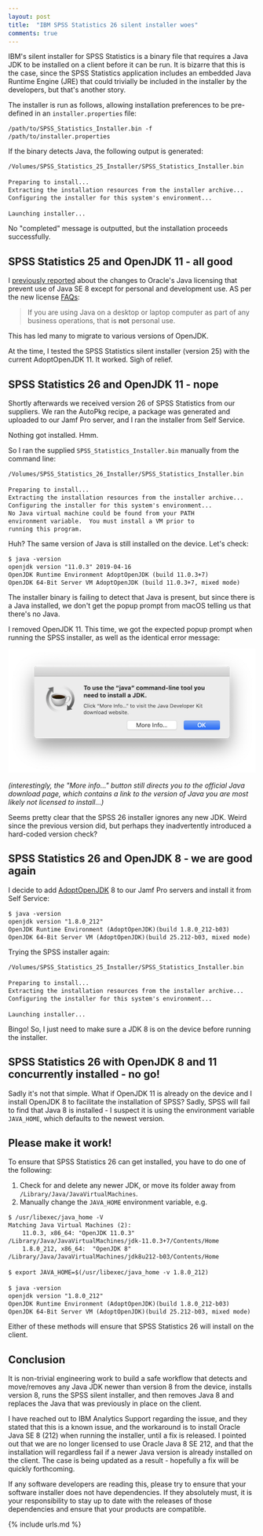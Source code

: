 ```yaml
---
layout: post
title:  "IBM SPSS Statistics 26 silent installer woes"
comments: true
---
```


IBM's silent installer for SPSS Statistics is a binary file that requires a Java JDK to be installed on a client before it can be run. It is bizarre that this is the case, since the SPSS Statistics application includes an embedded Java Runtime Engine (JRE) that could trivially be included in the installer by the developers, but that's another story.

The installer is run as follows, allowing installation preferences to be pre-defined in an `installer.properties` file:

```
/path/to/SPSS_Statistics_Installer.bin -f /path/to/installer.properties
```

If the binary detects Java, the following output is generated:

```
/Volumes/SPSS_Statistics_25_Installer/SPSS_Statistics_Installer.bin

Preparing to install...
Extracting the installation resources from the installer archive...
Configuring the installer for this system's environment...

Launching installer...
```

No "completed" message is outputted, but the installation proceeds successfully.

## SPSS Statistics 25 and OpenJDK 11 - all good

I [previously reported][1] about the changes to Oracle's Java licensing that prevent use of Java SE 8 except for personal and development use. AS per the new license [FAQs](https://www.oracle.com/technetwork/java/javase/overview/oracle-jdk-faqs.html):

>If you are using Java on a desktop or laptop computer as part of any business operations, that is **not** personal use.

This has led many to migrate to various versions of OpenJDK.

At the time, I tested the SPSS Statistics silent installer (version 25) with the current AdoptOpenJDK 11. It worked. Sigh of relief.

## SPSS Statistics 26 and OpenJDK 11 - nope

Shortly afterwards we received version 26 of SPSS Statistics from our suppliers. We ran the AutoPkg recipe, a package was generated and uploaded to our Jamf Pro server, and I ran the installer from Self Service.

Nothing got installed. Hmm.

So I ran the supplied `SPSS_Statistics_Installer.bin` manually from the command line:

```
/Volumes/SPSS_Statistics_26_Installer/SPSS_Statistics_Installer.bin

Preparing to install...
Extracting the installation resources from the installer archive...
Configuring the installer for this system's environment...
No Java virtual machine could be found from your PATH
environment variable.  You must install a VM prior to
running this program.
```

Huh? The same version of Java is still installed on the device. Let's check:

```
$ java -version
openjdk version "11.0.3" 2019-04-16
OpenJDK Runtime Environment AdoptOpenJDK (build 11.0.3+7)
OpenJDK 64-Bit Server VM AdoptOpenJDK (build 11.0.3+7, mixed mode)
```

The installer binary is failing to detect that Java is present, but since there is a Java installed, we don't get the popup prompt from macOS telling us that there's no Java.

I removed OpenJDK 11. This time, we got the expected popup prompt when running the SPSS installer, as well as the identical error message:

![img-1]

_(interestingly, the "More info..." button still directs you to the official Java download page, which contains a link to the version of Java you are most likely not licensed to install...)_

Seems pretty clear that the SPSS 26 installer ignores any new JDK. Weird since the previous version did, but perhaps they inadvertently introduced a hard-coded version check?

## SPSS Statistics 26 and OpenJDK 8 - we are good again

I decide to add [AdoptOpenJDK][2] 8 to our Jamf Pro servers and install it from Self Service:

```
$ java -version
openjdk version "1.8.0_212"
OpenJDK Runtime Environment (AdoptOpenJDK)(build 1.8.0_212-b03)
OpenJDK 64-Bit Server VM (AdoptOpenJDK)(build 25.212-b03, mixed mode)
```

Trying the SPSS installer again:

```
/Volumes/SPSS_Statistics_25_Installer/SPSS_Statistics_Installer.bin

Preparing to install...
Extracting the installation resources from the installer archive...
Configuring the installer for this system's environment...

Launching installer...
```

Bingo! So, I just need to make sure a JDK 8 is on the device before running the installer.

## SPSS Statistics 26 with OpenJDK 8 and 11 concurrently installed - no go!

Sadly it's not that simple. What if OpenJDK 11 is already on the device and I install OpenJDK 8 to facilitate the installation of SPSS? Sadly, SPSS will fail to find that Java 8 is installed - I suspect it is using the environment variable `JAVA_HOME`, which defaults to the newest version.

## Please make it work!

To ensure that SPSS Statistics 26 can get installed, you have to do one of the following:

1. Check for and delete any newer JDK, or move its folder away from `/Library/Java/JavaVirtualMachines`.
2. Manually change the `JAVA_HOME` environment variable, e.g.

```
$ /usr/libexec/java_home -V   
Matching Java Virtual Machines (2):
    11.0.3, x86_64:	"OpenJDK 11.0.3"	/Library/Java/JavaVirtualMachines/jdk-11.0.3+7/Contents/Home
    1.8.0_212, x86_64:	"OpenJDK 8"	/Library/Java/JavaVirtualMachines/jdk8u212-b03/Contents/Home

$ export JAVA_HOME=$(/usr/libexec/java_home -v 1.8.0_212)

$ java -version
openjdk version "1.8.0_212"
OpenJDK Runtime Environment (AdoptOpenJDK)(build 1.8.0_212-b03)
OpenJDK 64-Bit Server VM (AdoptOpenJDK)(build 25.212-b03, mixed mode)
```

Either of these methods will ensure that SPSS Statistics 26 will install on the client.

## Conclusion

It is non-trivial engineering work to build a safe workflow that detects and move/removes any Java JDK newer than version 8 from the device, installs version 8, runs the SPSS silent installer, and then removes Java 8 and replaces the Java that was previously in place on the client.

I have reached out to IBM Analytics Support regarding the issue, and they stated that this is a known issue, and the workaround is to install Oracle Java SE 8 (212) when running the installer, until a fix is released. I pointed out that we are no longer licensed to use Oracle Java 8 SE 212, and that the installation will regardless fail if a newer Java version is already installed on the client. The case is being updated as a result - hopefully a fix will be quickly forthcoming.

If any software developers are reading this, please try to ensure that your software installer does not have dependencies. If they absolutely must, it is your responsibility to stay up to date with the releases of those dependencies and ensure that your products are compatible.


[1]: /2019/04/19/macos-java-autopkg.html
[2]: https://adoptopenjdk.net
[img-1]: /assets/images/no-java.png

{% include urls.md %}
